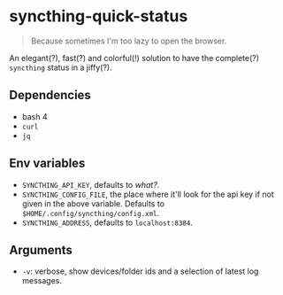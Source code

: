 # syncthing-quick-status

> Because sometimes I'm too lazy to open the browser.

An elegant(?), fast(?) and colorful(!) solution to have the complete(?) `syncthing` status in a jiffy(?).

## Dependencies

* bash 4
* `curl`
* `jq`

## Env variables

* `SYNCTHING_API_KEY`, defaults to _what?_.
* `SYNCTHING_CONFIG_FILE`, the place where it'll look for the api key if not given in the above variable. Defaults to `$HOME/.config/syncthing/config.xml`.
* `SYNCTHING_ADDRESS`, defaults to `localhost:8384`.

## Arguments

* `-v`: verbose, show devices/folder ids and a selection of latest log messages.
